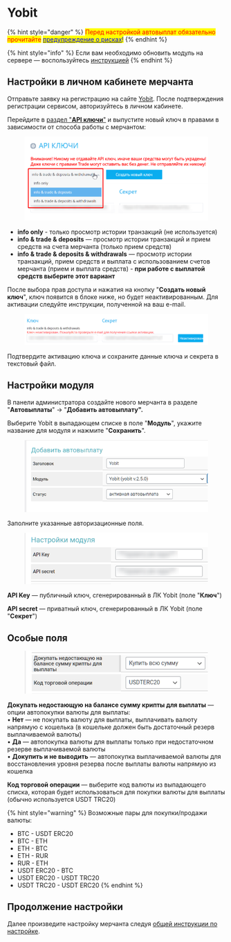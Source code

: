 # Yobit

{% hint style="danger" %}
<mark style="color:red;">Перед настройкой автовыплат обязательно прочитайте</mark> [<mark style="color:blue;">предупреждение о рисках</mark>](https://premiumexchanger.com/wiki/preduprezhdenie-auto/)<mark style="color:blue;">!</mark>
{% endhint %}

{% hint style="info" %}
Если вам необходимо обновить модуль на сервере — воспользуйтесь [инструкцией](https://premium.gitbook.io/rukovodstvo-polzovatelya/osnovnye-nastroiki/faq/kak-obnovit-faily-na-servere#moduli-avtovyplat)
{% endhint %}

## Настройки в личном кабинете мерчанта

Отправьте заявку на регистрацию на сайте [Yobit](https://yobit.net/). После подтверждения регистрации сервисом, авторизуйтесь в личном кабинете.

Перейдите в [раздел "**API ключи**"](https://yobit.net/ru/api/keys/) и выпустите новый ключ в правами в зависимости от способа работы с мерчантом:

<figure><img src="../../../.gitbook/assets/image (1407).png" alt="" width="563"><figcaption></figcaption></figure>

* **info only** - только просмотр истории транзакций (не используется)
* **info & trade & deposits** — просмотр истории транзакций и прием средств на счета мерчанта (только прием средств)
* **info & trade & deposits & withdrawals** — просмотр истории транзакций, прием средств и выплата с использованием счетов мерчанта (прием и выплата средств) - **при работе с выплатой средств выберите этот вариант**

После выбора прав доступа и нажатия на кнопку "**Создать новый ключ**", ключ появится в блоке ниже, но будет неактивированным. Для активации следуйте инструкции, полученной на ваш e-mail.

<figure><img src="../../../.gitbook/assets/image (1408).png" alt=""><figcaption></figcaption></figure>

Подтвердите активацию ключа и сохраните данные ключа и секрета в текстовый файл.

## **Настройки модуля**

В панели администратора создайте нового мерчанта в разделе "**Автовыплаты**" -> "**Добавить автовыплату".**

Выберите Yobit в выпадающем списке в поле "**Модуль**", укажите название для модуля и нажмите "**Сохранить**".

<figure><img src="../../../.gitbook/assets/image (705).png" alt="" width="507"><figcaption></figcaption></figure>

Заполните указанные авторизационные поля.

<figure><img src="../../../.gitbook/assets/image (1410).png" alt="" width="453"><figcaption></figcaption></figure>

**API Key** — публичный ключ, сгенерированный в ЛК Yobit (поле "**Ключ**")

**API secret** — приватный ключ, сгенерированный в ЛК Yobit (поле "**Секрет**")

## Особые поля

<figure><img src="../../../.gitbook/assets/image (1514).png" alt=""><figcaption></figcaption></figure>

**Докупать недостающую на балансе сумму крипты для выплаты** — опции автопокупки валюты для выплаты:\
• **Нет** — не покупать валюту для выплаты, выплачивать валюту напрямую с кошелька (в кошельке должен быть достаточный резерв выплачиваемой валюты)\
• **Да** — автопокупка валюты для выплаты только при недостаточном резерве выплачиваемой валюты\
• **Докупить и не выводить** — автопокупка выплачиваемой валюты для восстановления уровня резерва после выплаты валюты напрямую из кошелка

**Код торговой операции** — выберите код валюты из выпадающего списка, которая будет использоваться для покупки валюты для выплаты (обычно используется USDT TRC20)

{% hint style="warning" %}
Возможные пары для покупки/продажи валюты:

* BTC - USDT ERC20
* BTC - ETH
* ETH - BTC
* ETH - RUR
* RUR - ETH
* USDT ERC20 - BTC
* USDT ERC20 - USDT TRC20
* USDT TRC20 - USDT ERC20
{% endhint %}

## Продолжение настройки

Далее произведите настройку мерчанта следуя [общей инструкции по настройке](https://premium.gitbook.io/rukovodstvo-polzovatelya/osnovnye-nastroiki/merchanty-i-avtovyplaty/avtovyplaty/obshie-nastroiki-avtovyplat).
